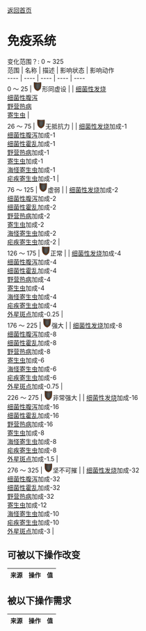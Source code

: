 [返回首页](index.md)  
# 免疫系统  
变化范围？: 0 ~ 325  
范围  |  名称  |  描述  |  影响状态  |  影响动作  
----  |  ----  |  ----  |  ----  |  ----  
0 ～ 25  |  <img decoding="async" src="Sprite/Durability.png" style="width:20px;">形同虚设  |    |  [细菌性发烧](BacteriaFever.md)<br>[细菌性腹泻](BacteriaDiarrhoea.md)<br>[野营热病](BacteriaTyphus.md)<br>[寄生虫](Parasites.md)  |    
26 ～ 75  |  <img decoding="async" src="Sprite/Durability.png" style="width:20px;">无抵抗力  |    |  [细菌性发烧](BacteriaFever.md)加成-1<br>[细菌性腹泻](BacteriaDiarrhoea.md)加成-1<br>[细菌性霍乱](BacteriaCholera.md)加成-1<br>[野营热病](BacteriaTyphus.md)加成-1<br>[寄生虫](Parasites.md)加成-1<br>[海怪寄生虫](ParasitesSeahound.md)加成-1<br>[疟疾寄生虫](ParasiteMalaria.md)加成-1  |    
76 ～ 125  |  <img decoding="async" src="Sprite/Durability.png" style="width:20px;">虚弱  |    |  [细菌性发烧](BacteriaFever.md)加成-2<br>[细菌性腹泻](BacteriaDiarrhoea.md)加成-2<br>[细菌性霍乱](BacteriaCholera.md)加成-2<br>[野营热病](BacteriaTyphus.md)加成-2<br>[寄生虫](Parasites.md)加成-2<br>[海怪寄生虫](ParasitesSeahound.md)加成-2<br>[疟疾寄生虫](ParasiteMalaria.md)加成-2  |    
126 ～ 175  |  <img decoding="async" src="Sprite/Durability.png" style="width:20px;">正常  |    |  [细菌性发烧](BacteriaFever.md)加成-4<br>[细菌性腹泻](BacteriaDiarrhoea.md)加成-4<br>[细菌性霍乱](BacteriaCholera.md)加成-4<br>[野营热病](BacteriaTyphus.md)加成-4<br>[寄生虫](Parasites.md)加成-4<br>[海怪寄生虫](ParasitesSeahound.md)加成-4<br>[疟疾寄生虫](ParasiteMalaria.md)加成-4<br>[外星斑点](AlienSpots.md)加成-0.25  |    
176 ～ 225  |  <img decoding="async" src="Sprite/Durability.png" style="width:20px;">强大  |    |  [细菌性发烧](BacteriaFever.md)加成-8<br>[细菌性腹泻](BacteriaDiarrhoea.md)加成-8<br>[细菌性霍乱](BacteriaCholera.md)加成-8<br>[野营热病](BacteriaTyphus.md)加成-8<br>[寄生虫](Parasites.md)加成-6<br>[海怪寄生虫](ParasitesSeahound.md)加成-6<br>[疟疾寄生虫](ParasiteMalaria.md)加成-6<br>[外星斑点](AlienSpots.md)加成-0.75  |    
226 ～ 275  |  <img decoding="async" src="Sprite/Durability.png" style="width:20px;">非常强大  |    |  [细菌性发烧](BacteriaFever.md)加成-16<br>[细菌性腹泻](BacteriaDiarrhoea.md)加成-16<br>[细菌性霍乱](BacteriaCholera.md)加成-16<br>[野营热病](BacteriaTyphus.md)加成-16<br>[寄生虫](Parasites.md)加成-8<br>[海怪寄生虫](ParasitesSeahound.md)加成-8<br>[疟疾寄生虫](ParasiteMalaria.md)加成-8<br>[外星斑点](AlienSpots.md)加成-1.5  |    
276 ～ 325  |  <img decoding="async" src="Sprite/Durability.png" style="width:20px;">坚不可摧  |    |  [细菌性发烧](BacteriaFever.md)加成-32<br>[细菌性腹泻](BacteriaDiarrhoea.md)加成-32<br>[细菌性霍乱](BacteriaCholera.md)加成-32<br>[野营热病](BacteriaTyphus.md)加成-32<br>[寄生虫](Parasites.md)加成-12<br>[海怪寄生虫](ParasitesSeahound.md)加成-10<br>[疟疾寄生虫](ParasiteMalaria.md)加成-10<br>[外星斑点](AlienSpots.md)加成-3  |    
## 可被以下操作改变  
来源  |  操作  |  值  
----  |  ----  |  ----  
## 被以下操作需求  
来源  |  操作  |  值  
----  |  ----  |  ----  
